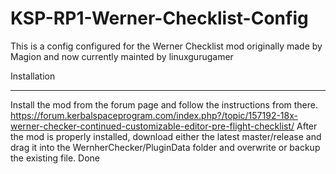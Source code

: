 # KSP-RP1-Werner-Checklist-Config
This is a config configured for the Werner Checklist mod originally made by Magion and now currently mainted by linuxgurugamer

Installation
______________________
Install the mod from the forum page and follow the instructions from there. https://forum.kerbalspaceprogram.com/index.php?/topic/157192-18x-werner-checker-continued-customizable-editor-pre-flight-checklist/
After the mod is properly installed, download either the latest master/release and drag it into the WernherChecker/PluginData folder and overwrite or backup the existing file.
Done
